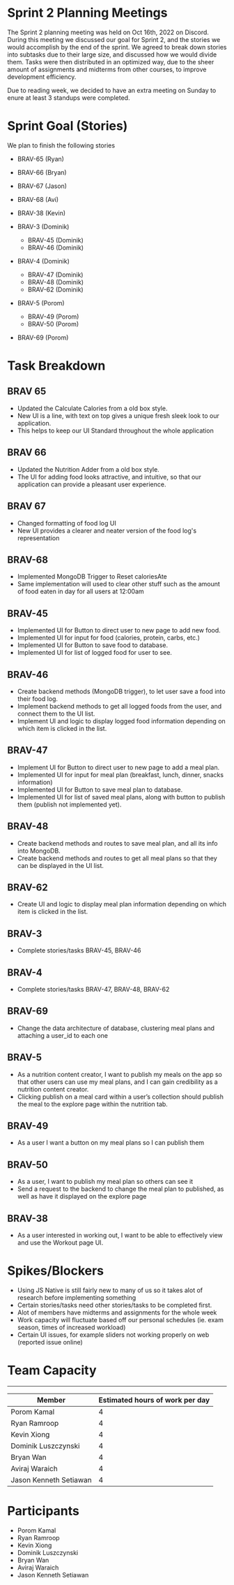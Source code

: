 # Sprint 2 Planning Meetings
The Sprint 2 planning meeting was held on Oct 16th, 2022 on Discord. During this meeting we discussed our goal for Sprint 2, and the stories we would accomplish by the end of the sprint. We agreed to break down stories into subtasks due to their large size, and discussed how we would divide them. Tasks were then distributed in an optimized way, due to the sheer amount of assignments and midterms from other courses, to improve development efficiency. 

Due to reading week, we decided to have an extra meeting on Sunday to enure at least 3 standups were completed.

# Sprint Goal (Stories)
We plan to finish the following stories
- BRAV-65 (Ryan)
- BRAV-66 (Bryan)
- BRAV-67 (Jason)
- BRAV-68 (Avi)
- BRAV-38 (Kevin)

- BRAV-3 (Dominik)
  - BRAV-45 (Dominik)
  - BRAV-46 (Dominik)

- BRAV-4 (Dominik)
  - BRAV-47 (Dominik)
  - BRAV-48 (Dominik)
  - BRAV-62 (Dominik)
 
- BRAV-5 (Porom)
  - BRAV-49 (Porom)
  - BRAV-50 (Porom)
- BRAV-69 (Porom)


# Task Breakdown

## BRAV 65
- Updated the Calculate Calories from a old box style.
- New UI is a line, with text on top gives a unique fresh sleek look to our application.
- This helps to keep our UI Standard throughout the whole application

## BRAV 66
- Updated the Nutrition Adder from a old box style.
- The UI for adding food looks attractive, and intuitive, so that our application can provide a pleasant user experience.

## BRAV 67
- Changed formatting of food log UI
- New UI provides a clearer and neater version of the food log's representation

## BRAV-68
- Implemented MongoDB Trigger to Reset caloriesAte
- Same implementation will used to clear other stuff such as the amount of food eaten in day for all users at 12:00am

## BRAV-45
- Implemented UI for Button to direct user to new page to add new food.
- Implemented UI for input for food (calories, protein, carbs, etc.)
- Implemented UI for Button to save food to database.
- Implemented UI for list of logged food for user to see.

## BRAV-46
- Create backend methods (MongoDB trigger), to let user save a food into their food log.
- Implement backend methods to get all logged foods from the user, and connect them to the UI list.
- Implement UI and logic to display logged food information depending on which item is clicked in the list.

## BRAV-47
- Implement UI for Button to direct user to new page to add a meal plan.
- Implemented UI for input for meal plan (breakfast, lunch, dinner, snacks information)
- Implemented UI for Button to save meal plan to database.
- Implemented UI for list of saved meal plans, along with button to publish them (publish not implemented yet).

## BRAV-48
- Create backend methods and routes to save meal plan, and all its info into MongoDB.
- Create backend methods and routes to get all meal plans so that they can be displayed in the UI list.

## BRAV-62
- Create UI and logic to display meal plan information depending on which item is clicked in the list.

## BRAV-3
- Complete stories/tasks BRAV-45, BRAV-46

## BRAV-4
- Complete stories/tasks BRAV-47, BRAV-48, BRAV-62

## BRAV-69
- Change the data architecture of database, clustering meal plans and attaching a user_id to each one

## BRAV-5
- As a nutrition content creator, I want to publish my meals on the app so that other users can use my meal plans, and I can gain credibility as a nutrition content creator.
- Clicking publish on a meal card within a user’s collection should publish the meal to the explore page within the nutrition tab.

## BRAV-49
- As a user I want a button on my meal plans so I can publish them

## BRAV-50
- As a user, I want to publish my meal plan so others can see it
- Send a request to the backend to change the meal plan to published, as well as have it displayed on the explore page

## BRAV-38
- As a user interested in working out, I want to be able to effectively view and use the Workout page UI.


# Spikes/Blockers
- Using JS Native is still fairly new to many of us so it takes alot of research before implementing something
- Certain stories/tasks need other stories/tasks to be completed first.
- Alot of members have midterms and assignments for the whole week
- Work capacity will fluctuate based off our personal schedules (ie. exam season, times of increased workload)
- Certain UI issues, for example sliders not working properly on web (reported issue online)

# Team Capacity
___
| Member | Estimated hours of work per day |
|---|---|
| Porom Kamal | 4|
| Ryan Ramroop | 4|
| Kevin Xiong  | 4|
| Dominik Luszczynski  | 4|
| Bryan Wan | 4|
| Aviraj Waraich  | 4|
|Jason Kenneth Setiawan | 4|

# Participants
- Porom Kamal
- Ryan Ramroop
- Kevin Xiong 
- Dominik Luszczynski 
- Bryan Wan 
- Aviraj Waraich 
- Jason Kenneth Setiawan
